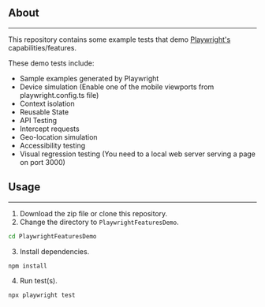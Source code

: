 ## About
---------------------------
This repository contains some example tests that demo [Playwright's](https://playwright.dev) capabilities/features.

These demo tests include:
- Sample examples generated by Playwright
- Device simulation (Enable one of the mobile viewports from playwright.config.ts file)
- Context isolation
- Reusable State
- API Testing
- Intercept requests
- Geo-location simulation
- Accessibility testing
- Visual regression testing (You need to a local web server serving a page on port 3000)

## Usage
---------------------------

1. Download the zip file or clone this repository.
2. Change the directory to `PlaywrightFeaturesDemo`.
```sh
cd PlaywrightFeaturesDemo
```
3. Install dependencies.
```sh
npm install
```
4. Run test(s).
```sh
npx playwright test
```